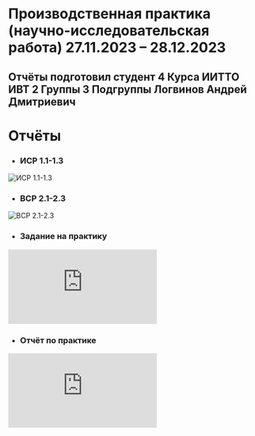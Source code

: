 # 	Производственная практика (научно-исследовательская работа) 27.11.2023 – 28.12.2023
## Отчёты подготовил студент 4 Курса ИИТТО ИВТ 2 Группы 3 Подгруппы Логвинов Андрей Дмитриевич

# **Отчёты**
* ### **ИСР 1.1-1.3** 
![ИСР 1.1-1.3]([https://decodeit.ru/image.php?type=qr&value=https%3A%2F%2Fgit.herzen.spb.ru%2F201910%2Fpraktos_rgpu_2023_vii_sem%2Fblob%2Fmaster%2FISR_1.1-1.3.pdf](https://github.com/logwinow/ivt-2-3-7/blob/main/%D0%98%D0%A1%D0%A0%201.1-1.3.pdf))
* ### **ВСР 2.1-2.3** 
![ВСР 2.1-2.3]([https://decodeit.ru/image.php?type=qr&value=https%3A%2F%2Fgit.herzen.spb.ru%2F201910%2Fpraktos_rgpu_2023_vii_sem%2Fblob%2Fmaster%2FVSR_2.1-2.3.pdf](https://api.qrcode-monkey.com/tmp/14e641e45a3534b4ca658586ccaa810e.svg?1703737884375))

* ### **Задание на практику** 
![Задание на практику](https://decodeit.ru/image.php?type=qr&value=https%3A%2F%2Fgit.herzen.spb.ru%2F201910%2Fpraktos_rgpu_2023_vii_sem%2Fblob%2Fmaster%2F%25D0%2597%25D0%25B0%25D0%25B4%25D0%25B0%25D0%25BD%25D0%25B8%25D0%25B5_%25D0%25BD%25D0%25B0_%25D0%259F%25D1%2580%25D0%25B0%25D0%25BA%25D1%2582%25D0%25B8%25D0%25BA%25D1%2583.pdf)
* ### **Отчёт по практике** 
![Отчёт о практике](https://decodeit.ru/image.php?type=qr&value=https%3A%2F%2Fgit.herzen.spb.ru%2F201910%2Fpraktos_rgpu_2023_vii_sem%2Fblob%2Fmaster%2F%25D0%259E%25D1%2582%25D1%2587%25D1%2591%25D1%2582_%25D0%25BF%25D0%25BE_%25D0%259F%25D1%2580%25D0%25B0%25D0%25BA%25D1%2582%25D0%25B8%25D0%25BA%25D0%25B5.pdf)
